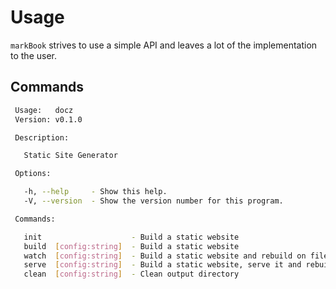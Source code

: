 # Usage

`markBook` strives to use a simple API and leaves a lot of the implementation to the user.

## Commands

```sh
 Usage:   docz
 Version: v0.1.0

 Description:

   Static Site Generator

 Options:

   -h, --help     - Show this help.
   -V, --version  - Show the version number for this program.

 Commands:

   init                    - Build a static website
   build  [config:string]  - Build a static website
   watch  [config:string]  - Build a static website and rebuild on file changes
   serve  [config:string]  - Build a static website, serve it and rebuild on file changes
   clean  [config:string]  - Clean output directory
```

